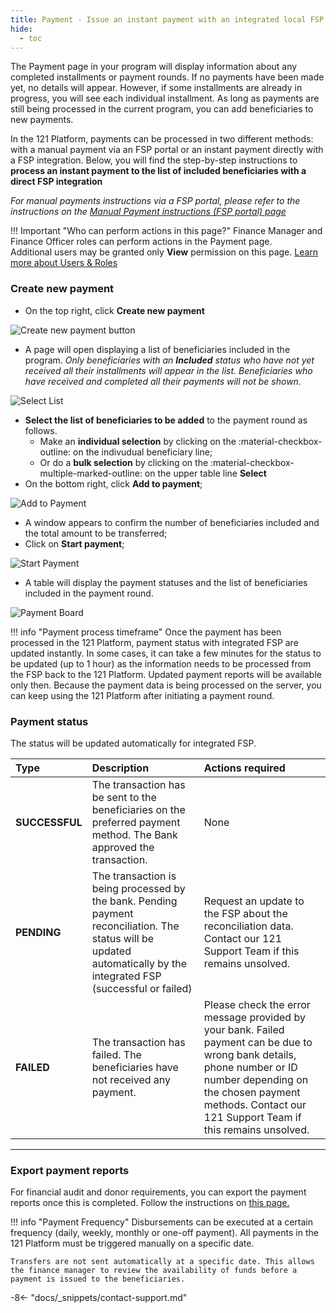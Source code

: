 ```yaml
---
title: Payment - Issue an instant payment with an integrated local FSP
hide:
  - toc
---
```


The Payment page in your program will display information about any completed installments or payment rounds. If no payments have been made yet, no details will appear. However, if some installments are already in progress, you will see each individual installment. As long as payments are still being processed in the current program, you can add beneficiaries to new payments.

In the 121 Platform, payments can be processed in two different methods: with a manual payment via an FSP portal or an instant payment directly with a FSP integration. Below, you will find the step-by-step instructions to **process an instant payment to the list of included beneficiaries with a direct FSP integration**

*For manual payments instructions via a FSP portal, please refer to the instructions on the [Manual Payment instructions (FSP portal) page](./issue-payment-fsp-portal.md)*

!!! Important "Who can perform actions in this page?"
    Finance Manager and Finance Officer roles can perform actions in the Payment page.  
    Additional users may be granted only **View** permission on this page. [Learn more about Users & Roles](../users/users-roles-page.md)


### Create new payment

- On the top right, click **Create new payment**

![Create new payment button](../assets/img/PaymentsPage.png)

- A page will open displaying a list of beneficiaries included in the program.
  *Only beneficiaries with an ***Included*** status who have not yet received all their installments will appear in the list. Beneficiaries who have received and completed all their payments will not be shown.*

![Select List](../assets/img/CreateNew)

- **Select the list of beneficiaries to be added** to the payment round as follows.
    - Make an **individual selection** by clicking on the :material-checkbox-outline: on the indivudual beneficiary line;
    - Or do a **bulk selection** by clicking on the :material-checkbox-multiple-marked-outline: on the upper table line **Select**
- On the bottom right, click **Add to payment**;

![Add to Payment](..\assets\img\CreateNewpaymentSelect.png)

- A window appears to confirm the number of beneficiaries included and the total amount to be transferred;
- Click on **Start payment**;

![Start Payment](..\assets\img\StartPayment.png)

- A table will display the payment statuses and the list of beneficiaries included in the payment round.

![Payment Board](..C:\assets\img\PaymentReportBoard.png)

!!! info "Payment process timeframe"
    Once the payment has been processed in the 121 Platform, payment status with integrated FSP are updated instantly. In some cases, it can take a few minutes for the status to be updated (up to 1 hour) as the information needs to be processed from the FSP back to the 121 Platform. Updated payment reports will be available only then.
    Because the payment data is being processed on the server, you can keep using the 121 Platform after initiating a payment round.


### Payment status

The status will be updated automatically for integrated FSP.

| Type | Description | Actions required |
| :---- | :----------- | :----------  |
| **SUCCESSFUL** | The transaction has be sent to the beneficiaries on the preferred payment method. The Bank approved the transaction.| None |
| **PENDING** | The transaction is being processed by the bank. Pending payment reconciliation. The status will be updated automatically by the integrated FSP (successful or failed) | Request an update to the FSP about the reconciliation data. Contact our 121 Support Team if this remains unsolved.|
| **FAILED** | The transaction has failed. The beneficiaries have not received any payment.| Please check the error message provided by your bank. Failed payment can be due to wrong bank details, phone number or ID number depending on the chosen payment methods. Contact our 121 Support Team if this remains unsolved.|

---

### Export payment reports

For financial audit and donor requirements, you can export the payment reports once this is completed. Follow the instructions on [this page.](..\payment\payment-reporting.md)

!!! info "Payment Frequency"
    Disbursements can be executed at a certain frequency (daily, weekly, monthly or one-off payment). All payments in the 121 Platform must be triggered manually on a specific date.

    Transfers are not sent automatically at a specific date. This allows the finance manager to review the availability of funds before a payment is issued to the beneficiaries.


-8<- "docs/_snippets/contact-support.md"
